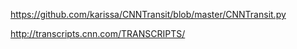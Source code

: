 https://github.com/karissa/CNNTransit/blob/master/CNNTransit.py

http://transcripts.cnn.com/TRANSCRIPTS/
